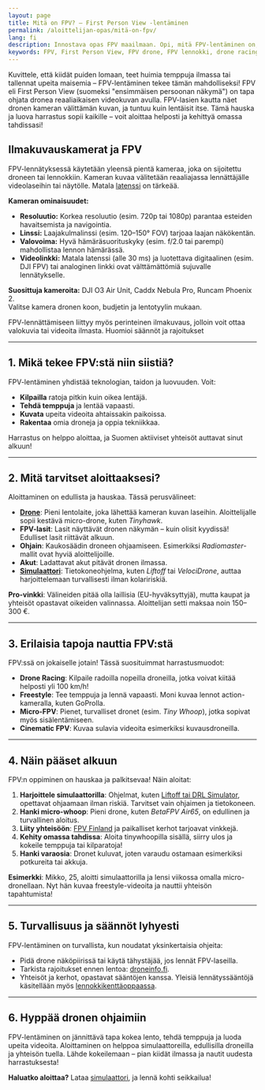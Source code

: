 ```yaml
---
layout: page
title: Mitä on FPV? – First Person View -lentäminen
permalink: /aloittelijan-opas/mitä-on-fpv/
lang: fi
description: Innostava opas FPV maailmaan. Opi, mitä FPV-lentäminen on, miten pääset alkuun, mitä harrastusmuotoja on (racing, freestyle, cinematic) 
keywords: FPV, First Person View, FPV drone, FPV lennokki, drone racing, freestyle drone, cinematic FPV, micro drone, Tiny Whoop, FPV lasit, FPV simulaattori, FPV aloittaminen, FPV Suomi
---
```


Kuvittele, että kiidät puiden lomaan, teet huimia temppuja ilmassa tai tallennat upeita maisemia – FPV-lentäminen tekee tämän mahdolliseksi! FPV eli First Person View (suomeksi "ensimmäisen persoonan näkymä") on tapa ohjata dronea reaaliaikaisen videokuvan avulla. FPV-lasien kautta näet dronen kameran välittämän kuvan, ja tuntuu kuin lentäisit itse. Tämä hauska ja luova harrastus sopii kaikille – voit aloittaa helposti ja kehittyä omassa tahdissasi!

## Ilmakuvauskamerat ja FPV

FPV-lennätyksessä käytetään yleensä pientä kameraa, joka on sijoitettu droneen tai lennokkiin. Kameran kuvaa välitetään reaaliajassa lennättäjälle videolaseihin tai näytölle. Matala [latenssi](/aloittelijan-opas/lennokkisanastoa/#l) on tärkeää.

**Kameran ominaisuudet:**

- **Resoluutio:** Korkea resoluutio (esim. 720p tai 1080p) parantaa esteiden havaitsemista ja navigointia.
- **Linssi:** Laajakulmalinssi (esim. 120–150° FOV) tarjoaa laajan näkökentän.
- **Valovoima:** Hyvä hämäräsuorituskyky (esim. f/2.0 tai parempi) mahdollistaa lennon hämärässä.
- **Videolinkki:** Matala latenssi (alle 30 ms) ja luotettava digitaalinen (esim. DJI FPV) tai analoginen linkki ovat välttämättömiä sujuvalle lennätykselle.

**Suosittuja kameroita:** DJI O3 Air Unit, Caddx Nebula Pro, Runcam Phoenix 2.  
Valitse kamera dronen koon, budjetin ja lentotyylin mukaan.

FPV-lennättämiseen liittyy myös perinteinen ilmakuvaus, jolloin voit ottaa valokuvia tai videoita ilmasta. Huomioi säännöt ja rajoitukset

---

## 1. Mikä tekee FPV:stä niin siistiä?

FPV-lentäminen yhdistää teknologian, taidon ja luovuuden. Voit:

- **Kilpailla** ratoja pitkin kuin oikea lentäjä.
- **Tehdä temppuja** ja lentää vapaasti.
- **Kuvata** upeita videoita ahtaissakin paikoissa.
- **Rakentaa** omia droneja ja oppia tekniikkaa.

Harrastus on helppo aloittaa, ja Suomen aktiiviset yhteisöt auttavat sinut alkuun!

---

## 2. Mitä tarvitset aloittaaksesi?

Aloittaminen on edullista ja hauskaa. Tässä perusvälineet:

- [**Drone**](/aloittelijan-opas/lennokkityypit/#multikopterit-dronet): Pieni lentolaite, joka lähettää kameran kuvan laseihin. Aloittelijalle sopii kestävä micro-drone, kuten *Tinyhawk*.
- **FPV-lasit**: Lasit näyttävät dronen näkymän – kuin olisit kyydissä! Edulliset lasit riittävät alkuun.
- **Ohjain**: Kaukosäädin droneen ohjaamiseen. Esimerkiksi *Radiomaster*-mallit ovat hyviä aloittelijoille.
- **Akut**: Ladattavat akut pitävät dronen ilmassa.
- [**Simulaattori**](/aloittelijan-opas/lennokkisimulaattorit/): Tietokoneohjelma, kuten *Liftoff* tai *VelociDrone*, auttaa harjoittelemaan turvallisesti ilman kolaririskiä.

**Pro-vinkki**: Välineiden pitää olla laillisia (EU-hyväksyttyjä), mutta kaupat ja yhteisöt opastavat oikeiden valinnassa. Aloittelijan setti maksaa noin 150–300 €.

---

## 3. Erilaisia tapoja nauttia FPV:stä

FPV:ssä on jokaiselle jotain! Tässä suosituimmat harrastusmuodot:

- **Drone Racing**: Kilpaile radoilla nopeilla droneilla, jotka voivat kiitää helposti yli 100 km/h!
- **Freestyle**: Tee temppuja ja lennä vapaasti. Moni kuvaa lennot action-kameralla, kuten GoProlla.
- **Micro-FPV**: Pienet, turvalliset dronet (esim. *Tiny Whoop*), jotka sopivat myös sisälentämiseen.
- **Cinematic FPV**: Kuvaa sulavia videoita esimerkiksi kuvausdroneilla.

---

## 4. Näin pääset alkuun

FPV:n oppiminen on hauskaa ja palkitsevaa! Näin aloitat:

1. **Harjoittele simulaattorilla**: Ohjelmat, kuten [Liftoff tai DRL Simulator](/aloittelijan-opas/lennokkisimulaattorit/#2-simulaattorien-vertailu), opettavat ohjaamaan ilman riskiä. Tarvitset vain ohjaimen ja tietokoneen.
2. **Hanki micro-whoop**: Pieni drone, kuten *BetaFPV Air65*, on edullinen ja turvallinen aloitus.
3. **Liity yhteisöön**: [FPV Finland](https://fpvfinland.fi) ja paikalliset kerhot tarjoavat vinkkejä.
4. **Kehity omassa tahdissa**: Aloita tinywhoopilla sisällä, siirry ulos ja kokeile temppuja tai kilparatoja!
5. **Hanki varaosia**: Dronet kuluvat, joten varaudu ostamaan esimerkiksi potkureita tai akkuja.

**Esimerkki**: Mikko, 25, aloitti simulaattorilla ja lensi viikossa omalla micro-dronellaan. Nyt hän kuvaa freestyle-videoita ja nauttii yhteisön tapahtumista!

---

## 5. Turvallisuus ja säännöt lyhyesti

FPV-lentäminen on turvallista, kun noudatat yksinkertaisia ohjeita:

- Pidä drone näköpiirissä tai käytä tähystäjää, jos lennät FPV-laseilla.
- Tarkista rajoitukset ennen lentoa: [droneinfo.fi](https://www.droneinfo.fi).
- Yhteisöt ja kerhot, opastavat sääntöjen kanssa. Yleisiä lennätyssääntöjä käsitellään myös [lennokkikenttäoppaassa](/aloittelijan-opas/lennokkikentat-aloittelijalle/#lennätysluvat-ja-määräykset).

---

## 6. Hyppää dronen ohjaimiin  

FPV-lentäminen on jännittävä tapa kokea lento, tehdä temppuja ja luoda upeita videoita. Aloittaminen on helppoa simulaattoreilla, edullisilla droneilla ja yhteisön tuella. Lähde kokeilemaan – pian kiidät ilmassa ja nautit uudesta harrastuksesta!

**Haluatko aloittaa?** Lataa [simulaattori](/aloittelijan-opas/lennokkisimulaattorit/), ja lennä kohti seikkailua!
